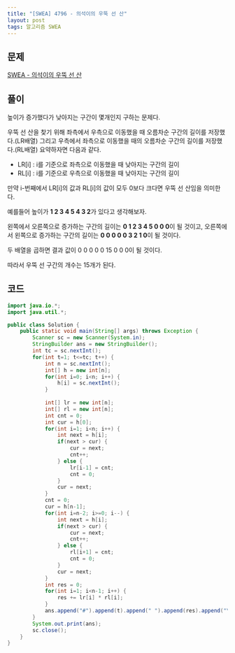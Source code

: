 ```yaml
---
title: "[SWEA] 4796 - 의석이의 우뚝 선 산"
layout: post
tags: 알고리즘 SWEA
---
```


## 문제
[SWEA - 의석이의 우뚝 선 산](https://swexpertacademy.com/main/code/problem/problemDetail.do?contestProbId=AWS2h6AKBCoDFAVT&categoryId=AWS2h6AKBCoDFAVT&categoryType=CODE)

## 풀이
높이가 증가했다가 낮아지는 구간이 몇개인지 구하는 문제다.

우뚝 선 산을 찾기 위해 좌측에서 우측으로 이동했을 때 오름차순 구간의 길이를 저장했다.(LR배열) 그리고 우측에서 좌측으로 이동했을 때의 오름차순 구간의 길이를 저장했다.(RL배열) 요약하자면 다음과 같다.

 - LR[i] : i를 기준으로 좌측으로 이동했을 때 낮아지는 구간의 길이
 - RL[i] : i를 기준으로 우측으로 이동했을 때 낮아지는 구간의 길이

만약 i-번째에서 LR[i]의 값과 RL[i]의 값이 모두 0보다 크다면 우뚝 선 산임을 의미한다.

예를들어 높이가 **1 2 3 4 5 4 3 2**가 있다고 생각해보자.

왼쪽에서 오른쪽으로 증가하는 구간의 길이는 **0 1 2 3 4 5 0 0 0**이 될 것이고, 
오른쪽에서 왼쪽으로 증가하는 구간의 길이는 **0 0 0 0 0 3 2 1 0**이 될 것이다.

두 배열을 곱하면 결과 값이 0 0 0 0 0 15 0 0 0이 될 것이다.

따라서 우뚝 선 구간의 개수는 15개가 된다.

## 코드	
```java
import java.io.*;
import java.util.*;

public class Solution {
	public static void main(String[] args) throws Exception {
		Scanner sc = new Scanner(System.in);
		StringBuilder ans = new StringBuilder();
		int tc = sc.nextInt();
		for(int t=1; t<=tc; t++) {
			int n = sc.nextInt();
			int[] h = new int[n];
			for(int i=0; i<n; i++) {
				h[i] = sc.nextInt();
			}
			
			int[] lr = new int[n];
			int[] rl = new int[n];
			int cnt = 0;
			int cur = h[0];
			for(int i=1; i<n; i++) {
				int next = h[i];
				if(next > cur) {
					cur = next;
					cnt++;
				} else {
					lr[i-1] = cnt;
					cnt = 0;
				}
				cur = next;
			}
			cnt = 0;
			cur = h[n-1];
			for(int i=n-2; i>=0; i--) {
				int next = h[i];
				if(next > cur) {
					cur = next;
					cnt++;
				} else {
					rl[i+1] = cnt;
					cnt = 0;
				}
				cur = next;
			}
			int res = 0;
			for(int i=1; i<n-1; i++) {
				res += lr[i] * rl[i];
			}
			ans.append("#").append(t).append(" ").append(res).append("\n");
		}
		System.out.print(ans);
		sc.close();
	}
}

```